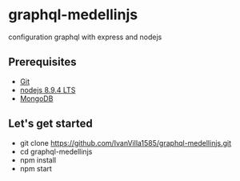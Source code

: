 # graphql-medellinjs
configuration graphql with express and nodejs

## Prerequisites

- [Git](https://git-scm.com/)
- [nodejs 8.9.4 LTS](https://nodejs.org/es/download/)  
- [MongoDB](https://docs.mongodb.com/manual/tutorial/)  

## Let's get started

- git clone https://github.com/IvanVilla1585/graphql-medellinjs.git
- cd graphql-medellinjs
- npm install
- npm start
